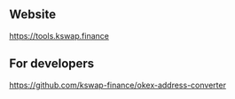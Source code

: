 ## Website

https://tools.kswap.finance
## For developers

https://github.com/kswap-finance/okex-address-converter